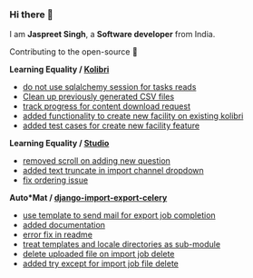 ### Hi there 👋

<!--
Here are some ideas to get you started:

- 🔭 I’m currently working on ...
- 🌱 I’m currently learning ...
- 👯 I’m looking to collaborate on ...
- 🤔 I’m looking for help with ...
- 💬 Ask me about ...
- 📫 How to reach me: ...
- 😄 Pronouns: ...
- ⚡ Fun fact: ...
-->

I am <b>Jaspreet Singh</b>, a <b>Software developer</b> from India.<be>

Contributing to the open-source 💙

**Learning Equality / [Kolibri](https://github.com/learningequality/kolibri)**
- [do not use sqlalchemy session for tasks reads ](https://github.com/learningequality/kolibri/pull/10202)
- [Clean up previously generated CSV files](https://github.com/learningequality/kolibri/pull/10279)
- [track progress for content download request](https://github.com/learningequality/kolibri/pull/10830)
- [added functionality to create new facility on existing kolibri](https://github.com/learningequality/kolibri/pull/11197)
- [added test cases for create new facility feature](https://github.com/learningequality/kolibri/pull/11303)

**Learning Equality / [Studio](https://github.com/learningequality/studio)**
- [removed scroll on adding new question](https://github.com/learningequality/studio/pull/4181)
- [added text truncate in import channel dropdown](https://github.com/learningequality/studio/pull/4186)
- [fix ordering issue](https://github.com/learningequality/studio/pull/4250)

**Auto*Mat / [django-import-export-celery](https://github.com/auto-mat/django-import-export-celery)**
- [use template to send mail for export job completion](https://github.com/auto-mat/django-import-export-celery/pull/91)
- [added documentation](https://github.com/auto-mat/django-import-export-celery/pull/92)
- [error fix in readme](https://github.com/auto-mat/django-import-export-celery/pull/94)
- [treat templates and locale directories as sub-module](https://github.com/auto-mat/django-import-export-celery/pull/103)
- [delete uploaded file on import job delete](https://github.com/auto-mat/django-import-export-celery/pull/108)
- [added try except for import job file delete](https://github.com/auto-mat/django-import-export-celery/pull/109)
